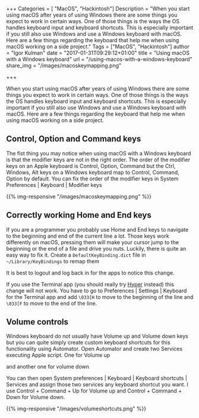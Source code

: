﻿+++
Categories = [ "MacOS", "Hackintosh"]
Description = "When you start using macOS after years of using Windows there are some things you expect to work in certain ways. One of those things is the ways the OS handles keyboard input and keyboard shortcuts. This is especially important if you still also use Windows and use a Windows keyboard with macOS. Here are a few things regarding the keyboard that help me when using macOS working on a side project."
Tags = ["MacOS", "Hackintosh"]
author = "Igor Kulman"
date = "2017-01-31T09:29:12+01:00"
title = "Using macOS with a Windows keyboard"
url = "/using-macos-with-a-windows-keyboard"
share_img = "/images/macoskeymapping.png"

+++

When you start using macOS after years of using Windows there are some things you expect to work in certain ways. One of those things is the ways the OS handles keyboard input and keyboard shortcuts. This is especially important if you still also use Windows and use a Windows keyboard with macOS. Here are a few things regarding the keyboard that help me when using macOS working on a side project.

## Control, Option and Command keys

The fist thing you may notice when using macOS with a Windows keyboard is that the modifier keys are not in the right order. The order of the modifier keys on an Apple keyboard is Control, Option, Command but the Ctrl, Windows, Alt keys on a Windows keyboard map to Control, Command, Option by default. You can fix the order of the modifier keys in System Preferences | Keyboard | Modifier keys

{{% img-responsive "/images/macoskeymapping.png" %}}

<!--more-->

## Correctly working Home and End keys

If you are a programmer you probably use Home and End keys to navigate to the beginning and end of the current line a lot. Those keys work differently on macOS, pressing them will make your cursor jump to the beginning or the end of a file and drive you nuts. Luckily, there is quite an easy way to fix it. Create a `DefaultKeyBinding.dict` file in `~/Library/KeyBindings` to remap them

<div data-gist="8b7ccbb32a639b7fdb2efaa5f4b02d6d"></div>

It is best to logout and log back in for the apps to notice this change.

If you use the Terminal app (you should really try [Hyper](https://hyper.is/) instead) this change will not work. You have to go to Preferences | Settings | Keyboard for the Terminal app and add `\033[H` to move to the beginning of the line and `\033[F` to move to the end of the line.

## Volume controls

Windows keyboard do not usually have Volume up and Volume down keys but you can quite simply create custom keyboard shortcuts for this functionality using Automator. Open Automator and create two Services executing Apple script. One for Volume up

<div data-gist="871c92d9fdadf8dea25d4bbbae28ce66" data-file="volumeup.applescript"></div>

and another one for volume down

<div data-gist="871c92d9fdadf8dea25d4bbbae28ce66" data-file="volumedown.applescript"></div>

You can then open System preferences | Keyboard | Keyboard shortcuts | Services and assign those two services any keyboard shortcut you want. I use Control + Command + Up for Volume up and Control + Command + Down for Volume down.

{{% img-responsive "/images/volumeshortcuts.png" %}}